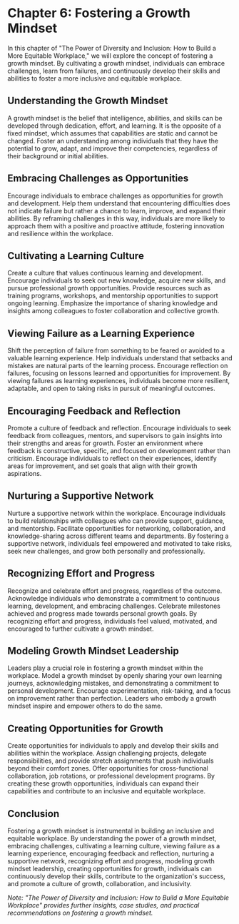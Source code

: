 Chapter 6: Fostering a Growth Mindset
=====================================

In this chapter of "The Power of Diversity and Inclusion: How to Build a More Equitable Workplace," we will explore the concept of fostering a growth mindset. By cultivating a growth mindset, individuals can embrace challenges, learn from failures, and continuously develop their skills and abilities to foster a more inclusive and equitable workplace.

Understanding the Growth Mindset
--------------------------------

A growth mindset is the belief that intelligence, abilities, and skills can be developed through dedication, effort, and learning. It is the opposite of a fixed mindset, which assumes that capabilities are static and cannot be changed. Foster an understanding among individuals that they have the potential to grow, adapt, and improve their competencies, regardless of their background or initial abilities.

Embracing Challenges as Opportunities
-------------------------------------

Encourage individuals to embrace challenges as opportunities for growth and development. Help them understand that encountering difficulties does not indicate failure but rather a chance to learn, improve, and expand their abilities. By reframing challenges in this way, individuals are more likely to approach them with a positive and proactive attitude, fostering innovation and resilience within the workplace.

Cultivating a Learning Culture
------------------------------

Create a culture that values continuous learning and development. Encourage individuals to seek out new knowledge, acquire new skills, and pursue professional growth opportunities. Provide resources such as training programs, workshops, and mentorship opportunities to support ongoing learning. Emphasize the importance of sharing knowledge and insights among colleagues to foster collaboration and collective growth.

Viewing Failure as a Learning Experience
----------------------------------------

Shift the perception of failure from something to be feared or avoided to a valuable learning experience. Help individuals understand that setbacks and mistakes are natural parts of the learning process. Encourage reflection on failures, focusing on lessons learned and opportunities for improvement. By viewing failures as learning experiences, individuals become more resilient, adaptable, and open to taking risks in pursuit of meaningful outcomes.

Encouraging Feedback and Reflection
-----------------------------------

Promote a culture of feedback and reflection. Encourage individuals to seek feedback from colleagues, mentors, and supervisors to gain insights into their strengths and areas for growth. Foster an environment where feedback is constructive, specific, and focused on development rather than criticism. Encourage individuals to reflect on their experiences, identify areas for improvement, and set goals that align with their growth aspirations.

Nurturing a Supportive Network
------------------------------

Nurture a supportive network within the workplace. Encourage individuals to build relationships with colleagues who can provide support, guidance, and mentorship. Facilitate opportunities for networking, collaboration, and knowledge-sharing across different teams and departments. By fostering a supportive network, individuals feel empowered and motivated to take risks, seek new challenges, and grow both personally and professionally.

Recognizing Effort and Progress
-------------------------------

Recognize and celebrate effort and progress, regardless of the outcome. Acknowledge individuals who demonstrate a commitment to continuous learning, development, and embracing challenges. Celebrate milestones achieved and progress made towards personal growth goals. By recognizing effort and progress, individuals feel valued, motivated, and encouraged to further cultivate a growth mindset.

Modeling Growth Mindset Leadership
----------------------------------

Leaders play a crucial role in fostering a growth mindset within the workplace. Model a growth mindset by openly sharing your own learning journeys, acknowledging mistakes, and demonstrating a commitment to personal development. Encourage experimentation, risk-taking, and a focus on improvement rather than perfection. Leaders who embody a growth mindset inspire and empower others to do the same.

Creating Opportunities for Growth
---------------------------------

Create opportunities for individuals to apply and develop their skills and abilities within the workplace. Assign challenging projects, delegate responsibilities, and provide stretch assignments that push individuals beyond their comfort zones. Offer opportunities for cross-functional collaboration, job rotations, or professional development programs. By creating these growth opportunities, individuals can expand their capabilities and contribute to an inclusive and equitable workplace.

Conclusion
----------

Fostering a growth mindset is instrumental in building an inclusive and equitable workplace. By understanding the power of a growth mindset, embracing challenges, cultivating a learning culture, viewing failure as a learning experience, encouraging feedback and reflection, nurturing a supportive network, recognizing effort and progress, modeling growth mindset leadership, creating opportunities for growth, individuals can continuously develop their skills, contribute to the organization's success, and promote a culture of growth, collaboration, and inclusivity.

*Note: "The Power of Diversity and Inclusion: How to Build a More Equitable Workplace" provides further insights, case studies, and practical recommendations on fostering a growth mindset.*
